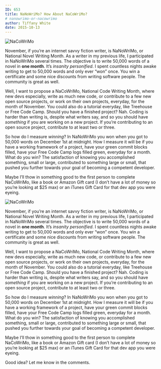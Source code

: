 ```yaml
---
ID: 653
title: NaNoWriMo? How About NaCoWriMo?
# nanowrimo-or-nacowrimo
author: Tiffany White
date: 2015-10-13
---
```



<img src="https://helloburgh.me/wp-content/uploads/2015/10/wpid-winner-2014-web-banner.jpg" alt="NaCoWriMo" />

November, if you’re an internet savvy fiction writer, is NaNoWriMo, or National Novel Writing Month. As a writer in my previous life, I participated in NaNoWriMo several times. The objective is to write 50,000 words of a novel in <strong>one month</strong>. It’s <em>insanity personified</em>. I spent countless nights awake writing to get to 50,000 words and only ever “won” once. You win a certificate and some nice discounts from writing software people. The community is great as well.

Well, I want to propose a NaCoWriMo, National Code Writing Month, where new devs especially, write as much new code, or contribute to a few new open source projects, or work on their own projects, everyday, for the month of November. You could also do a tutorial everyday, like Treehouse or Free Code Camp. Should you have a finished project? Nah. Coding is harder than writing is, despite what writers say, and so you should have <em>something</em> if you are working on a new project. If you’re contributing to an open source project, contribute to at least two or three.

So how do I measure <em>winning</em>? In NaNoWriMo you won when you got to 50,000 words on December 1st at midnight. How I measure it will be if you have a working framework of a project, have your green commit blocks filled, have your Free Code Camp logs filled green, everyday for a month. What do you win? The satisfaction of knowing you accomplished something, small or large, contributed to something large or small, that pushed you further towards your goal of becoming a competent developer.

Maybe I’ll thow in something good to the first person to complete NaCoWriMo, like a book or Amazon Gift card (I don’t have a lot of money so you’re looking at $25 max) or an iTunes Gift Card for that dev app you were eyeing.




<img src="https://helloburgh.me/wp-content/uploads/2015/10/wpid-winner-2014-web-banner.jpg" alt="NaCoWriMo" />

November, if you’re an internet savvy fiction writer, is NaNoWriMo, or National Novel Writing Month. As a writer in my previous life, I participated in NaNoWriMo several times. The objective is to write 50,000 words of a novel in <strong>one month</strong>. It’s <em>insanity personified</em>. I spent countless nights awake writing to get to 50,000 words and only ever “won” once. You win a certificate and some nice discounts from writing software people. The community is great as well.

Well, I want to propose a NaCoWriMo, National Code Writing Month, where new devs especially, write as much new code, or contribute to a few new open source projects, or work on their own projects, everyday, for the month of November. You could also do a tutorial everyday, like Treehouse or Free Code Camp. Should you have a finished project? Nah. Coding is harder than writing is, despite what writers say, and so you should have <em>something</em> if you are working on a new project. If you’re contributing to an open source project, contribute to at least two or three.

So how do I measure <em>winning</em>? In NaNoWriMo you won when you got to 50,000 words on December 1st at midnight. How I measure it will be if you have a working framework of a project, have your green commit blocks filled, have your Free Code Camp logs filled green, everyday for a month. What do you win? The satisfaction of knowing you accomplished something, small or large, contributed to something large or small, that pushed you further towards your goal of becoming a competent developer.

Maybe I’ll thow in something good to the first person to complete NaCoWriMo, like a book or Amazon Gift card (I don’t have a lot of money so you’re looking at $25 max) or an iTunes Gift Card for that dev app you were eyeing.





Good idea? Let me know in the comments.